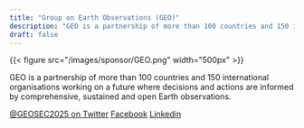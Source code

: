 ```yaml
---
title: "Group on Earth Observations (GEO)"
description: "GEO is a partnership of more than 100 countries and 150 international organisations working on a future where decisions and actions are informed by comprehensive, sustained and open Earth observations"
draft: false
---
```


{{< figure src="/images/sponsor/GEO.png" width="500px" >}}

GEO is a partnership of more than 100 countries and 150 international organisations working on a future where decisions and actions are informed by comprehensive, sustained and open Earth observations.

[@GEOSEC2025 on Twitter](https://twitter.com/GEOSEC2025)
[Facebook](https://www.facebook.com/GroupOnEarthObservations/)
[Linkedin](https://www.linkedin.com/company/group-on-earth-observations)
